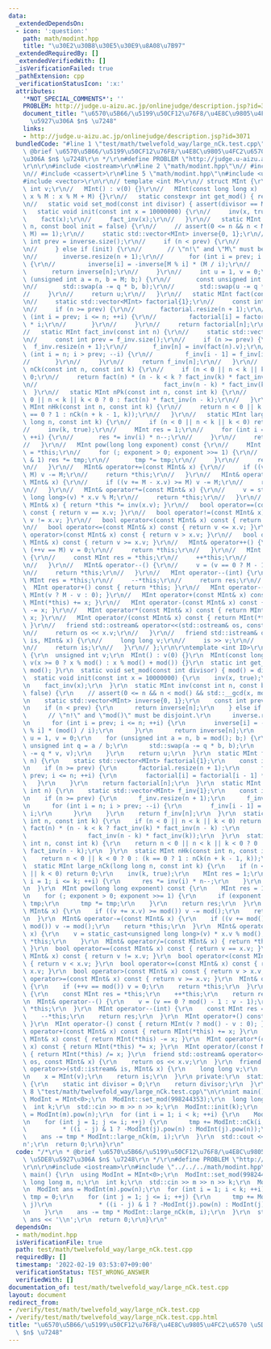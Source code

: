 ```yaml
---
data:
  _extendedDependsOn:
  - icon: ':question:'
    path: math/modint.hpp
    title: "\u30E2\u30B8\u30E5\u30E9\u8A08\u7B97"
  _extendedRequiredBy: []
  _extendedVerifiedWith: []
  _isVerificationFailed: true
  _pathExtension: cpp
  _verificationStatusIcon: ':x:'
  attributes:
    '*NOT_SPECIAL_COMMENTS*': ''
    PROBLEM: http://judge.u-aizu.ac.jp/onlinejudge/description.jsp?id=3071
    document_title: "\u6570\u5B66/\u5199\u50CF12\u76F8/\u4E8C\u9805\u4FC2\u6570 \u5DE8\
      \u5927\u306A $n$ \u7248"
    links:
    - http://judge.u-aizu.ac.jp/onlinejudge/description.jsp?id=3071
  bundledCode: "#line 1 \"test/math/twelvefold_way/large_nCk.test.cpp\"\n/*\r\n *\
    \ @brief \u6570\u5B66/\u5199\u50CF12\u76F8/\u4E8C\u9805\u4FC2\u6570 \u5DE8\u5927\
    \u306A $n$ \u7248\r\n */\r\n#define PROBLEM \"http://judge.u-aizu.ac.jp/onlinejudge/description.jsp?id=3071\"\
    \r\n\r\n#include <iostream>\r\n#line 2 \"math/modint.hpp\"\n// #include <algorithm>\r\
    \n// #include <cassert>\r\n#line 5 \"math/modint.hpp\"\n#include <utility>\r\n\
    #include <vector>\r\n\r\n// template <int M>\r\n// struct MInt {\r\n//   unsigned\
    \ int v;\r\n//   MInt() : v(0) {}\r\n//   MInt(const long long x) : v(x >= 0 ?\
    \ x % M : x % M + M) {}\r\n//   static constexpr int get_mod() { return M; }\r\
    \n//   static void set_mod(const int divisor) { assert(divisor == M); }\r\n//\
    \   static void init(const int x = 10000000) {\r\n//     inv(x, true);\r\n// \
    \    fact(x);\r\n//     fact_inv(x);\r\n//   }\r\n//   static MInt inv(const int\
    \ n, const bool init = false) {\r\n//     // assert(0 <= n && n < M && std::__gcd(n,\
    \ M) == 1);\r\n//     static std::vector<MInt> inverse{0, 1};\r\n//     const\
    \ int prev = inverse.size();\r\n//     if (n < prev) {\r\n//       return inverse[n];\r\
    \n//     } else if (init) {\r\n//       // \"n!\" and \"M\" must be disjoint.\r\
    \n//       inverse.resize(n + 1);\r\n//       for (int i = prev; i <= n; ++i)\
    \ {\r\n//         inverse[i] = -inverse[M % i] * (M / i);\r\n//       }\r\n//\
    \       return inverse[n];\r\n//     }\r\n//     int u = 1, v = 0;\r\n//     for\
    \ (unsigned int a = n, b = M; b;) {\r\n//       const unsigned int q = a / b;\r\
    \n//       std::swap(a -= q * b, b);\r\n//       std::swap(u -= q * v, v);\r\n\
    //     }\r\n//     return u;\r\n//   }\r\n//   static MInt fact(const int n) {\r\
    \n//     static std::vector<MInt> factorial{1};\r\n//     const int prev = factorial.size();\r\
    \n//     if (n >= prev) {\r\n//       factorial.resize(n + 1);\r\n//       for\
    \ (int i = prev; i <= n; ++i) {\r\n//         factorial[i] = factorial[i - 1]\
    \ * i;\r\n//       }\r\n//     }\r\n//     return factorial[n];\r\n//   }\r\n\
    //   static MInt fact_inv(const int n) {\r\n//     static std::vector<MInt> f_inv{1};\r\
    \n//     const int prev = f_inv.size();\r\n//     if (n >= prev) {\r\n//     \
    \  f_inv.resize(n + 1);\r\n//       f_inv[n] = inv(fact(n).v);\r\n//       for\
    \ (int i = n; i > prev; --i) {\r\n//         f_inv[i - 1] = f_inv[i] * i;\r\n\
    //       }\r\n//     }\r\n//     return f_inv[n];\r\n//   }\r\n//   static MInt\
    \ nCk(const int n, const int k) {\r\n//     if (n < 0 || n < k || k < 0) return\
    \ 0;\r\n//     return fact(n) * (n - k < k ? fact_inv(k) * fact_inv(n - k) :\r\
    \n//                                   fact_inv(n - k) * fact_inv(k));\r\n// \
    \  }\r\n//   static MInt nPk(const int n, const int k) {\r\n//     return n <\
    \ 0 || n < k || k < 0 ? 0 : fact(n) * fact_inv(n - k);\r\n//   }\r\n//   static\
    \ MInt nHk(const int n, const int k) {\r\n//     return n < 0 || k < 0 ? 0 : (k\
    \ == 0 ? 1 : nCk(n + k - 1, k));\r\n//   }\r\n//   static MInt large_nCk(long\
    \ long n, const int k) {\r\n//     if (n < 0 || n < k || k < 0) return 0;\r\n\
    //     inv(k, true);\r\n//     MInt res = 1;\r\n//     for (int i = 1; i <= k;\
    \ ++i) {\r\n//       res *= inv(i) * n--;\r\n//     }\r\n//     return res;\r\n\
    //   }\r\n//   MInt pow(long long exponent) const {\r\n//     MInt res = 1, tmp\
    \ = *this;\r\n//     for (; exponent > 0; exponent >>= 1) {\r\n//       if (exponent\
    \ & 1) res *= tmp;\r\n//       tmp *= tmp;\r\n//     }\r\n//     return res;\r\
    \n//   }\r\n//   MInt& operator+=(const MInt& x) {\r\n//     if ((v += x.v) >=\
    \ M) v -= M;\r\n//     return *this;\r\n//   }\r\n//   MInt& operator-=(const\
    \ MInt& x) {\r\n//     if ((v += M - x.v) >= M) v -= M;\r\n//     return *this;\r\
    \n//   }\r\n//   MInt& operator*=(const MInt& x) {\r\n//     v = static_cast<unsigned\
    \ long long>(v) * x.v % M;\r\n//     return *this;\r\n//   }\r\n//   MInt& operator/=(const\
    \ MInt& x) { return *this *= inv(x.v); }\r\n//   bool operator==(const MInt& x)\
    \ const { return v == x.v; }\r\n//   bool operator!=(const MInt& x) const { return\
    \ v != x.v; }\r\n//   bool operator<(const MInt& x) const { return v < x.v; }\r\
    \n//   bool operator<=(const MInt& x) const { return v <= x.v; }\r\n//   bool\
    \ operator>(const MInt& x) const { return v > x.v; }\r\n//   bool operator>=(const\
    \ MInt& x) const { return v >= x.v; }\r\n//   MInt& operator++() {\r\n//     if\
    \ (++v == M) v = 0;\r\n//     return *this;\r\n//   }\r\n//   MInt operator++(int)\
    \ {\r\n//     const MInt res = *this;\r\n//     ++*this;\r\n//     return res;\r\
    \n//   }\r\n//   MInt& operator--() {\r\n//     v = (v == 0 ? M - 1 : v - 1);\r\
    \n//     return *this;\r\n//   }\r\n//   MInt operator--(int) {\r\n//     const\
    \ MInt res = *this;\r\n//     --*this;\r\n//     return res;\r\n//   }\r\n// \
    \  MInt operator+() const { return *this; }\r\n//   MInt operator-() const { return\
    \ MInt(v ? M - v : 0); }\r\n//   MInt operator+(const MInt& x) const { return\
    \ MInt(*this) += x; }\r\n//   MInt operator-(const MInt& x) const { return MInt(*this)\
    \ -= x; }\r\n//   MInt operator*(const MInt& x) const { return MInt(*this) *=\
    \ x; }\r\n//   MInt operator/(const MInt& x) const { return MInt(*this) /= x;\
    \ }\r\n//   friend std::ostream& operator<<(std::ostream& os, const MInt& x) {\r\
    \n//     return os << x.v;\r\n//   }\r\n//   friend std::istream& operator>>(std::istream&\
    \ is, MInt& x) {\r\n//     long long v;\r\n//     is >> v;\r\n//     x = MInt(v);\r\
    \n//     return is;\r\n//   }\r\n// };\r\n\r\ntemplate <int ID>\r\nstruct MInt\
    \ {\r\n  unsigned int v;\r\n  MInt() : v(0) {}\r\n  MInt(const long long x) :\
    \ v(x >= 0 ? x % mod() : x % mod() + mod()) {}\r\n  static int get_mod() { return\
    \ mod(); }\r\n  static void set_mod(const int divisor) { mod() = divisor; }\r\n\
    \  static void init(const int x = 10000000) {\r\n    inv(x, true);\r\n    fact(x);\r\
    \n    fact_inv(x);\r\n  }\r\n  static MInt inv(const int n, const bool init =\
    \ false) {\r\n    // assert(0 <= n && n < mod() && std::__gcd(x, mod()) == 1);\r\
    \n    static std::vector<MInt> inverse{0, 1};\r\n    const int prev = inverse.size();\r\
    \n    if (n < prev) {\r\n      return inverse[n];\r\n    } else if (init) {\r\n\
    \      // \"n!\" and \"mod()\" must be disjoint.\r\n      inverse.resize(n + 1);\r\
    \n      for (int i = prev; i <= n; ++i) {\r\n        inverse[i] = -inverse[mod()\
    \ % i] * (mod() / i);\r\n      }\r\n      return inverse[n];\r\n    }\r\n    int\
    \ u = 1, v = 0;\r\n    for (unsigned int a = n, b = mod(); b;) {\r\n      const\
    \ unsigned int q = a / b;\r\n      std::swap(a -= q * b, b);\r\n      std::swap(u\
    \ -= q * v, v);\r\n    }\r\n    return u;\r\n  }\r\n  static MInt fact(const int\
    \ n) {\r\n    static std::vector<MInt> factorial{1};\r\n    const int prev = factorial.size();\r\
    \n    if (n >= prev) {\r\n      factorial.resize(n + 1);\r\n      for (int i =\
    \ prev; i <= n; ++i) {\r\n        factorial[i] = factorial[i - 1] * i;\r\n   \
    \   }\r\n    }\r\n    return factorial[n];\r\n  }\r\n  static MInt fact_inv(const\
    \ int n) {\r\n    static std::vector<MInt> f_inv{1};\r\n    const int prev = f_inv.size();\r\
    \n    if (n >= prev) {\r\n      f_inv.resize(n + 1);\r\n      f_inv[n] = inv(fact(n).v);\r\
    \n      for (int i = n; i > prev; --i) {\r\n        f_inv[i - 1] = f_inv[i] *\
    \ i;\r\n      }\r\n    }\r\n    return f_inv[n];\r\n  }\r\n  static MInt nCk(const\
    \ int n, const int k) {\r\n    if (n < 0 || n < k || k < 0) return 0;\r\n    return\
    \ fact(n) * (n - k < k ? fact_inv(k) * fact_inv(n - k) :\r\n                 \
    \                 fact_inv(n - k) * fact_inv(k));\r\n  }\r\n  static MInt nPk(const\
    \ int n, const int k) {\r\n    return n < 0 || n < k || k < 0 ? 0 : fact(n) *\
    \ fact_inv(n - k);\r\n  }\r\n  static MInt nHk(const int n, const int k) {\r\n\
    \    return n < 0 || k < 0 ? 0 : (k == 0 ? 1 : nCk(n + k - 1, k));\r\n  }\r\n\
    \  static MInt large_nCk(long long n, const int k) {\r\n    if (n < 0 || n < k\
    \ || k < 0) return 0;\r\n    inv(k, true);\r\n    MInt res = 1;\r\n    for (int\
    \ i = 1; i <= k; ++i) {\r\n      res *= inv(i) * n--;\r\n    }\r\n    return res;\r\
    \n  }\r\n  MInt pow(long long exponent) const {\r\n    MInt res = 1, tmp = *this;\r\
    \n    for (; exponent > 0; exponent >>= 1) {\r\n      if (exponent & 1) res *=\
    \ tmp;\r\n      tmp *= tmp;\r\n    }\r\n    return res;\r\n  }\r\n  MInt& operator+=(const\
    \ MInt& x) {\r\n    if ((v += x.v) >= mod()) v -= mod();\r\n    return *this;\r\
    \n  }\r\n  MInt& operator-=(const MInt& x) {\r\n    if ((v += mod() - x.v) >=\
    \ mod()) v -= mod();\r\n    return *this;\r\n  }\r\n  MInt& operator*=(const MInt&\
    \ x) {\r\n    v = static_cast<unsigned long long>(v) * x.v % mod();\r\n    return\
    \ *this;\r\n    }\r\n  MInt& operator/=(const MInt& x) { return *this *= inv(x.v);\
    \ }\r\n  bool operator==(const MInt& x) const { return v == x.v; }\r\n  bool operator!=(const\
    \ MInt& x) const { return v != x.v; }\r\n  bool operator<(const MInt& x) const\
    \ { return v < x.v; }\r\n  bool operator<=(const MInt& x) const { return v <=\
    \ x.v; }\r\n  bool operator>(const MInt& x) const { return v > x.v; }\r\n  bool\
    \ operator>=(const MInt& x) const { return v >= x.v; }\r\n  MInt& operator++()\
    \ {\r\n    if (++v == mod()) v = 0;\r\n    return *this;\r\n  }\r\n  MInt operator++(int)\
    \ {\r\n    const MInt res = *this;\r\n    ++*this;\r\n    return res;\r\n  }\r\
    \n  MInt& operator--() {\r\n    v = (v == 0 ? mod() - 1 : v - 1);\r\n    return\
    \ *this;\r\n  }\r\n  MInt operator--(int) {\r\n    const MInt res = *this;\r\n\
    \    --*this;\r\n    return res;\r\n  }\r\n  MInt operator+() const { return *this;\
    \ }\r\n  MInt operator-() const { return MInt(v ? mod() - v : 0); }\r\n  MInt\
    \ operator+(const MInt& x) const { return MInt(*this) += x; }\r\n  MInt operator-(const\
    \ MInt& x) const { return MInt(*this) -= x; }\r\n  MInt operator*(const MInt&\
    \ x) const { return MInt(*this) *= x; }\r\n  MInt operator/(const MInt& x) const\
    \ { return MInt(*this) /= x; }\r\n  friend std::ostream& operator<<(std::ostream&\
    \ os, const MInt& x) {\r\n    return os << x.v;\r\n  }\r\n  friend std::istream&\
    \ operator>>(std::istream& is, MInt& x) {\r\n    long long v;\r\n    is >> v;\r\
    \n    x = MInt(v);\r\n    return is;\r\n  }\r\n private:\r\n  static int& mod()\
    \ {\r\n    static int divisor = 0;\r\n    return divisor;\r\n  }\r\n};\r\n#line\
    \ 8 \"test/math/twelvefold_way/large_nCk.test.cpp\"\n\r\nint main() {\r\n  using\
    \ ModInt = MInt<0>;\r\n  ModInt::set_mod(998244353);\r\n  long long m, n;\r\n\
    \  int k;\r\n  std::cin >> m >> n >> k;\r\n  ModInt::init(k);\r\n  ModInt ans\
    \ = ModInt(m).pow(n);\r\n  for (int i = 1; i < k; ++i) {\r\n    ModInt tmp = 0;\r\
    \n    for (int j = 1; j <= i; ++j) {\r\n      tmp += ModInt::nCk(i, j)\r\n   \
    \          * ((i - j) & 1 ? -ModInt(j).pow(n) : ModInt(j).pow(n));\r\n    }\r\n\
    \    ans -= tmp * ModInt::large_nCk(m, i);\r\n  }\r\n  std::cout << ans << '\\\
    n';\r\n  return 0;\r\n}\r\n"
  code: "/*\r\n * @brief \u6570\u5B66/\u5199\u50CF12\u76F8/\u4E8C\u9805\u4FC2\u6570\
    \ \u5DE8\u5927\u306A $n$ \u7248\r\n */\r\n#define PROBLEM \"http://judge.u-aizu.ac.jp/onlinejudge/description.jsp?id=3071\"\
    \r\n\r\n#include <iostream>\r\n#include \"../../../math/modint.hpp\"\r\n\r\nint\
    \ main() {\r\n  using ModInt = MInt<0>;\r\n  ModInt::set_mod(998244353);\r\n \
    \ long long m, n;\r\n  int k;\r\n  std::cin >> m >> n >> k;\r\n  ModInt::init(k);\r\
    \n  ModInt ans = ModInt(m).pow(n);\r\n  for (int i = 1; i < k; ++i) {\r\n    ModInt\
    \ tmp = 0;\r\n    for (int j = 1; j <= i; ++j) {\r\n      tmp += ModInt::nCk(i,\
    \ j)\r\n             * ((i - j) & 1 ? -ModInt(j).pow(n) : ModInt(j).pow(n));\r\
    \n    }\r\n    ans -= tmp * ModInt::large_nCk(m, i);\r\n  }\r\n  std::cout <<\
    \ ans << '\\n';\r\n  return 0;\r\n}\r\n"
  dependsOn:
  - math/modint.hpp
  isVerificationFile: true
  path: test/math/twelvefold_way/large_nCk.test.cpp
  requiredBy: []
  timestamp: '2022-02-19 03:53:07+09:00'
  verificationStatus: TEST_WRONG_ANSWER
  verifiedWith: []
documentation_of: test/math/twelvefold_way/large_nCk.test.cpp
layout: document
redirect_from:
- /verify/test/math/twelvefold_way/large_nCk.test.cpp
- /verify/test/math/twelvefold_way/large_nCk.test.cpp.html
title: "\u6570\u5B66/\u5199\u50CF12\u76F8/\u4E8C\u9805\u4FC2\u6570 \u5DE8\u5927\u306A\
  \ $n$ \u7248"
---
```

